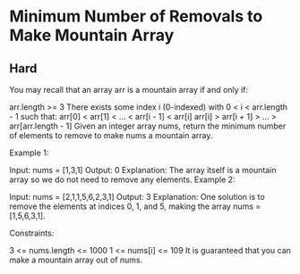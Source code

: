 # Minimum Number of Removals to Make Mountain Array
## Hard

You may recall that an array arr is a mountain array if and only if:

arr.length >= 3
There exists some index i (0-indexed) with 0 < i < arr.length - 1 such that:
arr[0] < arr[1] < ... < arr[i - 1] < arr[i]
arr[i] > arr[i + 1] > ... > arr[arr.length - 1]
Given an integer array nums​​​, return the minimum number of elements to remove to make nums​​​ a mountain array.

 

Example 1:

Input: nums = [1,3,1]
Output: 0
Explanation: The array itself is a mountain array so we do not need to remove any elements.
Example 2:

Input: nums = [2,1,1,5,6,2,3,1]
Output: 3
Explanation: One solution is to remove the elements at indices 0, 1, and 5, making the array nums = [1,5,6,3,1].
 

Constraints:

3 <= nums.length <= 1000
1 <= nums[i] <= 109
It is guaranteed that you can make a mountain array out of nums.
